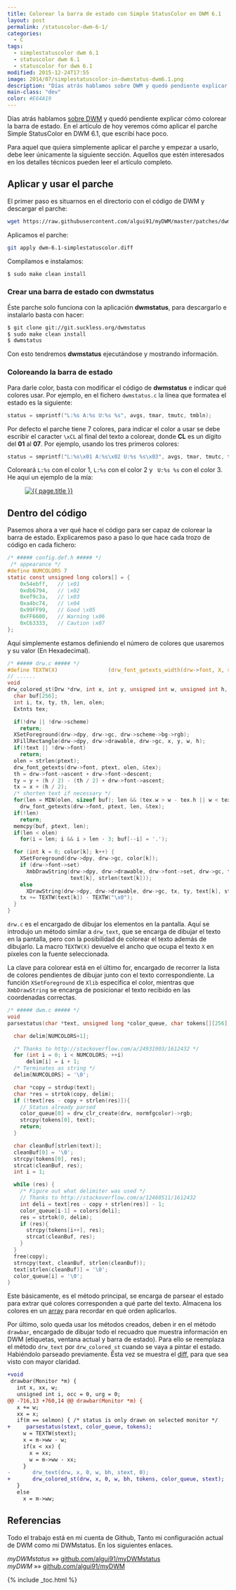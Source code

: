 ```yaml
---
title: Colorear la barra de estado con Simple StatusColor en DWM 6.1
layout: post
permalink: /statuscolor-dwm-6-1/
categories:
  - C
tags:
  - simplestatuscolor dwm 6.1
  - statuscolor dwm 6.1
  - statuscolor for dwm 6.1
modified: 2015-12-24T17:55
image: 2014/07/simplestatuscolor-in-dwmstatus-dwm6.1.png
description: "Días atrás hablamos sobre DWM y quedó pendiente explicar cómo colorear la barra de estado. En el artículo de hoy veremos cómo aplicar el parche Simple StatusColor en DWM 6.1, que escribí hace poco."
main-class: "dev"
color: #E64A19
---
```

Días atrás hablamos [sobre DWM][1] y quedó pendiente explicar cómo colorear la barra de estado. En el artículo de hoy veremos cómo aplicar el parche Simple StatusColor en DWM 6.1, que escribí hace poco.

<!--ad-->

Para aquel que quiera simplemente aplicar el parche y empezar a usarlo, debe leer únicamente la siguiente sección. Aquellos que estén interesados en los detalles técnicos pueden leer el artículo completo.

## Aplicar y usar el parche

El primer paso es situarnos en el directorio con el código de DWM y descargar el parche:

```bash
wget https://raw.githubusercontent.com/algui91/myDWM/master/patches/dwm-6.1-simplestatuscolor.diff

```

Aplicamos el parche:

```bash
git apply dwm-6.1-simplestatuscolor.diff

```

Compilamos e instalamos:

```bash
$ sudo make clean install

```

### Crear una barra de estado con dwmstatus

Éste parche solo funciona con la aplicación **dwmstatus**, para descargarlo e instalarlo basta con hacer:

```bash
$ git clone git://git.suckless.org/dwmstatus
$ sudo make clean install
$ dwmstatus

```

Con esto tendremos **dwmstatus** ejecutándose y mostrando información.

### Coloreando la barra de estado

Para darle color, basta con modificar el código de **dwmstatus** e indicar qué colores usar. Por ejemplo, en el fichero `dwmstatus.c` la línea que formatea el estado es la siguiente:

```c
status = smprintf("L:%s A:%s U:%s %s", avgs, tmar, tmutc, tmbln);

```

Por defecto el parche tiene 7 colores, para indicar el color a usar se debe escribir el caracter `\xCL` al final del texto a colorear, donde **CL** es un dígito del **01** al **07**. Por ejemplo, usando los tres primeros colores:

```c
status = smprintf("L:%s\x01 A:%s\x02 U:%s %s\x03", avgs, tmar, tmutc, tmbln);

```

Coloreará `L:%s` con el color 1, `L:%s` con el color 2 y ` U:%s %s` con el color 3. He aquí un ejemplo de la mía:

<figure>
  <a href="/assets/img/2014/07/simplestatuscolor-in-dwmstatus-dwm6.1.png"><img src="/assets/img/2014/07/simplestatuscolor-in-dwmstatus-dwm6.1.png" title="{{ page.title }}" alt="{{ page.title }}" /></a>
</figure>

## Dentro del código

Pasemos ahora a ver qué hace el código para ser capaz de colorear la barra de estado. Explicaremos paso a paso lo que hace cada trozo de código en cada fichero:

```c
/* ##### config.def.h ##### */
 /* appearance */
#define NUMCOLORS 7
static const unsigned long colors[] = {
    0x54ebff,   // \x01
    0xdb6794,   // \x02
    0xef9c3a,   // \x03
    0xa4bc74,   // \x04
    0x99FF99,   // Good \x05
    0xFF6600,   // Warning \x06
    0xC63333,   // Caution \x07
};

```

Aquí simplemente estamos definiendo el número de colores que usaremos y su valor (En Hexadecimal).

```c
/* ##### drw.c ##### */
#define TEXTW(X)                (drw_font_getexts_width(drw->font, X, strlen(X)) + drw->font->h)
// ......
void
drw_colored_st(Drw *drw, int x, int y, unsigned int w, unsigned int h, char text[][256], const unsigned long *color, const char *ptext) {
  char buf[256];
  int i, tx, ty, th, len, olen;
  Extnts tex;

  if(!drw || !drw->scheme)
    return;
  XSetForeground(drw->dpy, drw->gc, drw->scheme->bg->rgb);
  XFillRectangle(drw->dpy, drw->drawable, drw->gc, x, y, w, h);
  if(!text || !drw->font)
    return;
  olen = strlen(ptext);
  drw_font_getexts(drw->font, ptext, olen, &tex);
  th = drw->font->ascent + drw->font->descent;
  ty = y + (h / 2) - (th / 2) + drw->font->ascent;
  tx = x + (h / 2);
  /* shorten text if necessary */
  for(len = MIN(olen, sizeof buf); len && (tex.w > w - tex.h || w < tex.h); len--)
    drw_font_getexts(drw->font, ptext, len, &tex);
  if(!len)
    return;
  memcpy(buf, ptext, len);
  if(len < olen)
    for(i = len; i && i > len - 3; buf[--i] = '.');

  for (int k = 0; color[k]; k++) {
    XSetForeground(drw->dpy, drw->gc, color[k]);
    if (drw->font->set)
      XmbDrawString(drw->dpy, drw->drawable, drw->font->set, drw->gc, tx, ty,
                    text[k], strlen(text[k]));
    else
      XDrawString(drw->dpy, drw->drawable, drw->gc, tx, ty, text[k], strlen(text[k]));
    tx += TEXTW(text[k]) - TEXTW("\x0");
  }
}

```

`drw.c` es el encargado de dibujar los elementos en la pantalla. Aquí se introdujo un método similar a `drw_text`, que se encarga de dibujar el texto en la pantalla, pero con la posibilidad de colorear el texto además de dibujarlo. La macro `TEXTW(X)` devuelve el ancho que ocupa el texto `X` en píxeles con la fuente seleccionada.

La clave para colorear está en el último for, encargado de recorrer la lista de colores pendientes de dibujar junto con el texto correspondiente. La función `XSetForeground` de `Xlib` especifica el color, mientras que `XmbDrawString` se encarga de posicionar el texto recibido en las coordenadas correctas.

```c
/* ##### dwm.c ##### */
void
parsestatus(char *text, unsigned long *color_queue, char tokens[][256]) {

  char delim[NUMCOLORS+1];

  /* Thanks to http://stackoverflow.com/a/24931903/1612432 */
  for (int i = 0; i < NUMCOLORS; ++i)
      delim[i] = i + 1;
  /* Terminates as string */
  delim[NUMCOLORS] = '\0';

  char *copy = strdup(text);
  char *res = strtok(copy, delim);
  if (!text[res - copy + strlen(res)]){
    // Status already parsed
    color_queue[0] = drw_clr_create(drw, normfgcolor)->rgb;
    strcpy(tokens[0], text);
    return;
  }

  char cleanBuf[strlen(text)];
  cleanBuf[0] = '\0';
  strcpy(tokens[0], res);
  strcat(cleanBuf, res);
  int i = 1;

  while (res) {
    /* Figure out what delimiter was used */
    // Thanks to http://stackoverflow.com/a/12460511/1612432
    int deli = text[res - copy + strlen(res)] - 1;
    color_queue[i-1] = colors[deli];
    res = strtok(0, delim);
    if (res){
      strcpy(tokens[i++], res);
      strcat(cleanBuf, res);
    }
  }
  free(copy);
  strncpy(text, cleanBuf, strlen(cleanBuf));
  text[strlen(cleanBuf)] = '\0';
  color_queue[i] = '\0';
}

```

Este básicamente, es el método principal, se encarga de parsear el estado para extrar qué colores corresponden a qué parte del texto. Almacena los colores en un [array][3] para recordar en qué orden aplicarlos.

Por último, solo queda usar los métodos creados, deben ir en el método `drawbar`, encargado de dibujar todo el recuadro que muestra información en DWM (etiquetas, ventana actual y barra de estado). Para ello se reemplaza el método `drw_text` por `drw_colored_st` cuando se vaya a pintar el estado. Habiéndolo parseado previamente. Ésta vez se muestra el [diff][4], para que sea visto con mayor claridad.

```diff
+void
 drawbar(Monitor *m) {
   int x, xx, w;
   unsigned int i, occ = 0, urg = 0;
@@ -716,13 +760,14 @@ drawbar(Monitor *m) {
   x += w;
   xx = x;
   if(m == selmon) { /* status is only drawn on selected monitor */
+	  parsestatus(stext, color_queue, tokens);
     w = TEXTW(stext);
     x = m->ww - w;
     if(x < xx) {
       x = xx;
       w = m->ww - xx;
     }
-		drw_text(drw, x, 0, w, bh, stext, 0);
+		drw_colored_st(drw, x, 0, w, bh, tokens, color_queue, stext);
   }
   else
     x = m->ww;

```

## Referencias

Todo el trabajo está en mi cuenta de Github, Tanto mi configuración actual de DWM como mi DWMstatus. En los siguientes enlaces.

*myDWMstatus* »» <a href="https://github.com/algui91/myDWMstatus" target="_blank">github.com/algui91/myDWMstatus</a>  
*myDWM* »» <a href="https://github.com/algui91/myDWM" target="_blank">github.com/algui91/myDWM</a>

[1]: https://elbauldelprogramador.com/instalar-y-configurar-dwm-el-gestor-de-ventanas-mas-eficiente/ "Instalar y configurar DWM, el gestor de ventanas más eficiente"
[3]: https://elbauldelprogramador.com/clases-y-objetos-arrays/ "Clases y Objetos – Arrays"
[4]: https://elbauldelprogramador.com/mini-tutorial-y-chuleta-de-comandos-git/ "Git: Mini Tutorial y chuleta de comandos"

{% include _toc.html %}
